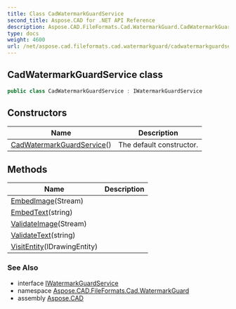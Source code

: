 ```yaml
---
title: Class CadWatermarkGuardService
second_title: Aspose.CAD for .NET API Reference
description: Aspose.CAD.FileFormats.Cad.WatermarkGuard.CadWatermarkGuardService class. 
type: docs
weight: 4600
url: /net/aspose.cad.fileformats.cad.watermarkguard/cadwatermarkguardservice/
---
```

## CadWatermarkGuardService class

```csharp
public class CadWatermarkGuardService : IWatermarkGuardService
```

## Constructors

| Name | Description |
| --- | --- |
| [CadWatermarkGuardService](cadwatermarkguardservice/)() | The default constructor. |

## Methods

| Name | Description |
| --- | --- |
| [EmbedImage](../../aspose.cad.fileformats.cad.watermarkguard/cadwatermarkguardservice/embedimage/)(Stream) |  |
| [EmbedText](../../aspose.cad.fileformats.cad.watermarkguard/cadwatermarkguardservice/embedtext/)(string) |  |
| [ValidateImage](../../aspose.cad.fileformats.cad.watermarkguard/cadwatermarkguardservice/validateimage/)(Stream) |  |
| [ValidateText](../../aspose.cad.fileformats.cad.watermarkguard/cadwatermarkguardservice/validatetext/)(string) |  |
| [VisitEntity](../../aspose.cad.fileformats.cad.watermarkguard/cadwatermarkguardservice/visitentity/)(IDrawingEntity) |  |

### See Also

* interface [IWatermarkGuardService](../../aspose.cad.watermarkguard/iwatermarkguardservice/)
* namespace [Aspose.CAD.FileFormats.Cad.WatermarkGuard](../../aspose.cad.fileformats.cad.watermarkguard/)
* assembly [Aspose.CAD](../../)


